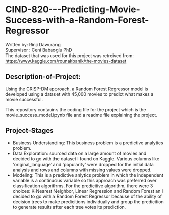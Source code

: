 # CIND-820---Predicting-Movie-Success-with-a-Random-Forest-Regressor

Written by: Rinji Dawurang
<br />
Supervisor : Ceni Babaoglu PhD
<br />
The dataset that was used for this project was retreived from:
https://www.kaggle.com/rounakbanik/the-movies-dataset 

## Description-of-Project: 

Using the CRISP-DM approach, a Random Forest Regressor model is developed using a dataset with 45,000 movies to predict what makes a movie successful.

This repository contauins the coding file for the project which is the movie_success_model.ipynb file and a readme file explaining the project.

## Project-Stages
* Business Understanding: This business problem is a predictive analytics problem. 
* Data Exploration: sourced data on a large amount of movies and decided to go with the dataset I found on Kaggle. Various columns like 'original_language' and 'popularity' were dropped for the initial data analysis and rows and columns with missing values were dropped.
* Modeling: This is a predictive anlytics problem in which the independent variable is a continuous variable so this approach was preferred over classification algorithms. For the predicitive algorithm, there were 3 choices: K-Nearest Neighbor, Linear Regression and Random Forest an I decided to go with a Random Forest Regressor because of the ability of decision trees to make predicitions individually and group the predicition to generate results after each tree votes its prediction.

